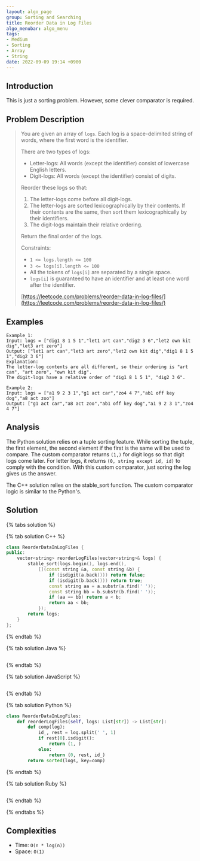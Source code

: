 ```yaml
---
layout: algo_page
group: Sorting and Searching
title: Reorder Data in Log Files
algo_menubar: algo_menu
tags:
- Medium
- Sorting
- Array
- String
date: 2022-09-09 19:14 +0900
---
```

## Introduction
This is just a sorting problem.
However, some clever comparator is required.

## Problem Description
> You are given an array of `logs`.
> Each log is a space-delimited string of words, where the first word is the identifier.
>
> There are two types of logs:
> - Letter-logs: All words (except the identifier) consist of lowercase English letters.
> - Digit-logs: All words (except the identifier) consist of digits.
>
> Reorder these logs so that:
> 1. The letter-logs come before all digit-logs.
> 2. The letter-logs are sorted lexicographically by their contents.
>    If their contents are the same, then sort them lexicographically by their identifiers.
> 3. The digit-logs maintain their relative ordering.
>
> Return the final order of the logs.
>
> Constraints:
> - `1 <= logs.length <= 100`
> - `3 <= logs[i].length <= 100`
> - All the tokens of `logs[i]` are separated by a single space.
> - `logs[i]` is guaranteed to have an identifier and at least one word after the identifier.
>
> [https://leetcode.com/problems/reorder-data-in-log-files/](https://leetcode.com/problems/reorder-data-in-log-files/)

## Examples
```
Example 1:
Input: logs = ["dig1 8 1 5 1","let1 art can","dig2 3 6","let2 own kit dig","let3 art zero"]
Output: ["let1 art can","let3 art zero","let2 own kit dig","dig1 8 1 5 1","dig2 3 6"]
Explanation:
The letter-log contents are all different, so their ordering is "art can", "art zero", "own kit dig".
The digit-logs have a relative order of "dig1 8 1 5 1", "dig2 3 6".
```

```
Example 2:
Input: logs = ["a1 9 2 3 1","g1 act car","zo4 4 7","ab1 off key dog","a8 act zoo"]
Output: ["g1 act car","a8 act zoo","ab1 off key dog","a1 9 2 3 1","zo4 4 7"]
```

## Analysis
The Python solution relies on a tuple sorting feature.
While sorting the tuple, the first element, the second element if the first is the same
will be used to compare.
The custom comparator returns `(1,)` for digit logs so that digit logs come later.
For letter logs, it returns `(0, string except id, id)` to comply with the condition.
With this custom comparator, just soring the log gives us the answer.

The C++ solution relies on the stable_sort function.
The custom comparator logic is similar to the Python's.

## Solution

{% tabs solution %}

{% tab solution C++ %}
```cpp
class ReorderDataInLogFiles {
public:
    vector<string> reorderLogFiles(vector<string>& logs) {
        stable_sort(logs.begin(), logs.end(),
            [](const string &a, const string &b) {
                if (isdigit(a.back())) return false;
                if (isdigit(b.back())) return true;
                const string aa = a.substr(a.find(' '));
                const string bb = b.substr(b.find(' '));
                if (aa == bb) return a < b;
                return aa < bb;
            });
        return logs;
    }
};
```
{% endtab %}

{% tab solution Java %}
```java

```
{% endtab %}

{% tab solution JavaScript %}
```js

```
{% endtab %}

{% tab solution Python %}
```python
class ReorderDataInLogFiles:
    def reorderLogFiles(self, logs: List[str]) -> List[str]:
        def comp(log):
            id_, rest = log.split(' ', 1)
            if rest[0].isdigit():
                return (1, )
            else:
                return (0, rest, id_)
        return sorted(logs, key=comp)
```
{% endtab %}

{% tab solution Ruby %}
```ruby

```
{% endtab %}

{% endtabs %}

## Complexities
- Time: `O(n * log(n))`
- Space: `O(1)`
